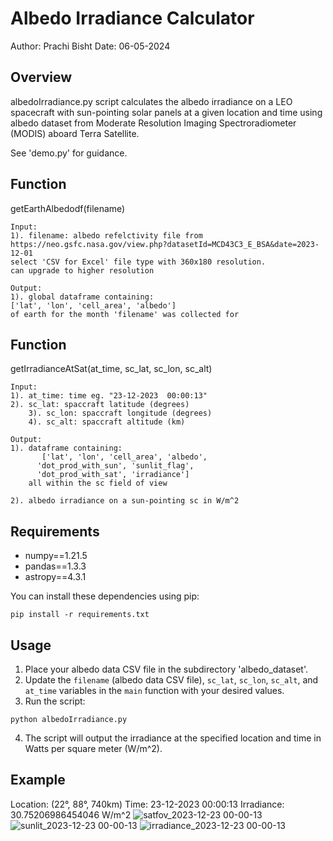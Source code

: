 # Albedo Irradiance Calculator

Author: Prachi Bisht
Date: 06-05-2024

## Overview
albedoIrradiance.py script calculates the albedo irradiance on a LEO spacecraft
with sun-pointing solar panels at a given location and time using albedo
dataset from Moderate Resolution Imaging Spectroradiometer (MODIS) aboard Terra Satellite. 

See 'demo.py' for guidance.


## Function

getEarthAlbedodf(filename)

	Input:
	1). filename: albedo refelctivity file from 
	https://neo.gsfc.nasa.gov/view.php?datasetId=MCD43C3_E_BSA&date=2023-12-01
	select 'CSV for Excel' file type with 360x180 resolution.
	can upgrade to higher resolution
 
	Output:
	1). global dataframe containing:
	['lat', 'lon', 'cell_area', 'albedo']
	of earth for the month 'filename' was collected for

## Function

getIrradianceAtSat(at_time, sc_lat, sc_lon, sc_alt)

	Input:
	1). at_time: time eg. "23-12-2023  00:00:13"
	2). sc_lat: spaccraft latitude (degrees)
        3). sc_lon: spaccraft longitude (degrees)
        4). sc_alt: spaccraft altitude (km)

	Output:
	1). dataframe containing:
	       ['lat', 'lon', 'cell_area', 'albedo',
	      'dot_prod_with_sun', 'sunlit_flag', 
	      'dot_prod_with_sat', 'irradiance']
	    all within the sc field of view
	
	2). albedo irradiance on a sun-pointing sc in W/m^2

## Requirements

- numpy==1.21.5
- pandas==1.3.3
- astropy==4.3.1

You can install these dependencies using pip:

```terminal
pip install -r requirements.txt
```

## Usage

1. Place your albedo data CSV file in the subdirectory 'albedo_dataset'.
2. Update the `filename` (albedo data CSV file), `sc_lat`, `sc_lon`, `sc_alt`, and `at_time` variables in the `main` function with your desired values.
3. Run the script:

```terminal
python albedoIrradiance.py
```

4. The script will output the irradiance at the specified location and time in Watts per square meter (W/m^2).

## Example

Location: (22°, 88°, 740km)
Time: 23-12-2023 00:00:13
Irradiance: 30.75206986454046 W/m^2
![satfov_2023-12-23  00-00-13](https://github.com/bisht-prachi/albedoIrradiance/assets/103419553/23e7d73e-225b-4e5d-9cfe-1c7da470899a)
![sunlit_2023-12-23  00-00-13](https://github.com/bisht-prachi/albedoIrradiance/assets/103419553/63ab9fc4-2657-4108-b7a1-173e865f3ac5)
![irradiance_2023-12-23 00-00-13](https://github.com/bisht-prachi/albedoIrradiance/assets/103419553/bb3cd15d-0cb5-46a6-8a6d-71951bca57e4)


